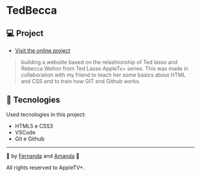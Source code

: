 # TedBecca

## 💻 Project
- [Visit the online project](https://santosfer.github.io/tedbecca/)

> building a websiite based on the relashionship of Ted lasso and Rebecca Welton from Ted Lasso AppleTv+ series. 
This was made in collaboration with my friend to teach her some basics about HTML and CSS and to train how GIT and Github works.

## 🚀 Tecnologies

Used tecnologies in this project:

- HTML5 e CSS3
- VSCode
- Git e Github

---
💜 by [Fernanda](https://github.com/santosfer) and [Amanda](https://github.com/mandy-machado) 💜

All rights reserved to AppleTV+.
